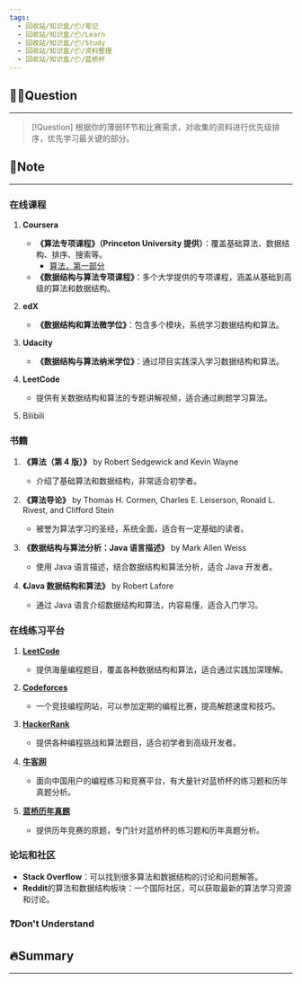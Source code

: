 ```yaml
---
tags:
  - 回收站/知识盒/📦/笔记
  - 回收站/知识盒/📦/Learn
  - 回收站/知识盒/📦/Study
  - 回收站/知识盒/📦/资料整理
  - 回收站/知识盒/📦/蓝桥杯
---
```


## 🙋‍♀️Question

---

> [!Question] 根据你的薄弱环节和比赛需求，对收集的资料进行优先级排序，优先学习最关键的部分。

## 📝Note

---

### 在线课程

1. **Coursera**
	
	- **《算法专项课程》（Princeton University 提供）**：覆盖基础算法、数据结构、排序、搜索等。
		- [算法，第一部分](https://www.coursera.org/learn/algorithms-part1#modules)
	- **《数据结构与算法专项课程》**：多个大学提供的专项课程，涵盖从基础到高级的算法和数据结构。
2. **edX**
	
	- **《数据结构和算法微学位》**：包含多个模块，系统学习数据结构和算法。
3. **Udacity**
	
	- **《数据结构与算法纳米学位》**：通过项目实践深入学习数据结构和算法。
4. **LeetCode**
	
	- 提供有关数据结构和算法的专题讲解视频，适合通过刷题学习算法。
5. Bilibili

### 书籍

1. **《算法（第 4 版）》** by Robert Sedgewick and Kevin Wayne
	
	- 介绍了基础算法和数据结构，非常适合初学者。
2. **《算法导论》** by Thomas H. Cormen, Charles E. Leiserson, Ronald L. Rivest, and Clifford Stein
	
	- 被誉为算法学习的圣经，系统全面，适合有一定基础的读者。
3. **《数据结构与算法分析：Java 语言描述》** by Mark Allen Weiss
	
	- 使用 Java 语言描述，结合数据结构和算法分析，适合 Java 开发者。
4. **《Java 数据结构和算法》** by Robert Lafore
	
	- 通过 Java 语言介绍数据结构和算法，内容易懂，适合入门学习。

### 在线练习平台

1. [**LeetCode**](https://leetcode.com/)
	
	- 提供海量编程题目，覆盖各种数据结构和算法，适合通过实践加深理解。
2. [**Codeforces**](https://codeforces.com/)
	
	- 一个竞技编程网站，可以参加定期的编程比赛，提高解题速度和技巧。
3. [**HackerRank**](https://www.hackerrank.com/)
	
	- 提供各种编程挑战和算法题目，适合初学者到高级开发者。
4. [**牛客网**](https://www.nowcoder.com/)
	
	- 面向中国用户的编程练习和竞赛平台，有大量针对蓝桥杯的练习题和历年真题分析。
5. [**蓝桥历年真题**](https://www.lanqiao.cn/problems/?first_category_id=1&second_category_id=3)
	
	- 提供历年竞赛的原题，专门针对蓝桥杯的练习题和历年真题分析。

### 论坛和社区

- **Stack Overflow**：可以找到很多算法和数据结构的讨论和问题解答。
- **Reddit**的算法和数据结构板块：一个国际社区，可以获取最新的算法学习资源和讨论。

### ❓Don't Understand

## 🔥Summary

---
